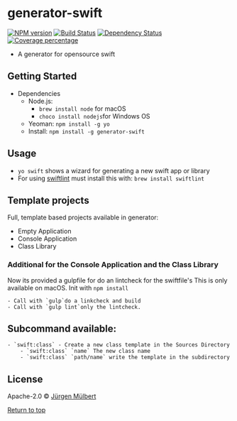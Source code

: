 # generator-swift

 [![NPM version][npm-image]][npm-url] [![Build Status][travis-image]][travis-url] [![Dependency Status][daviddm-image]][daviddm-url] [![Coverage percentage][coveralls-image]][coveralls-url]
 
* A generator for opensource swift

## Getting Started

* Dependencies
  * Node.js:
    * `brew install node` for macOS
    * `choco install nodejs`for Windows OS
  * Yeoman: `npm install -g yo`
  * Install: `npm install -g generator-swift`
 
## Usage

* `yo swift` shows a wizard for generating a new swift app or library
* For using [swiftlint](https://github.com/realm/SwiftLint) must install this with: `brew install swiftlint`

## Template projects

Full, template based projects available in generator:

* Empty Application
* Console Application
* Class Library

### Additional for the Console Application and the Class Library

 Now its provided a gulpfile for do an lintcheck for the swiftfile's
 This is only available on macOS. Init with `npm install`
 
    - Call with `gulp`do a linkcheck and build
    - Call with `gulp lint`only the lintcheck.
 
 ## Subcommand available:
 
    - `swift:class` - Create a new class template in the Sources Directory
        - `swift:class` `name` The new class name
        - `swift:class` `path/name` write the template in the subdirectory
        
## License

Apache-2.0 © [Jürgen Mülbert](https:/github.com/jmuelbert/generator-swift)

[Return to top](#top)

[npm-image]: https://badge.fury.io/js/generator-swift.svg
[npm-url]: https://npmjs.org/package/generator-swift
[travis-image]: https://travis-ci.org/jmuelbert/generator-swift.svg?branch=master
[travis-url]: https://travis-ci.org/jmuelbert/generator-swift
[daviddm-image]: https://david-dm.org/jmuelbert/generator-swift.svg?theme=shields.io
[daviddm-url]: https://david-dm.org/jmuelbert/generator-swift
[coveralls-image]: https://coveralls.io/repos/jmuelbert/generator-swift/badge.svg
[coveralls-url]: https://coveralls.io/r/jmuelbert/generator-swift
